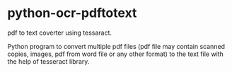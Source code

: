 # python-ocr-pdftotext
pdf to text coverter using tessaract.

Python program to convert multiple pdf files (pdf file may contain scanned copies, images, pdf from word file or any other format) to the text file with the help of tesseract library.

